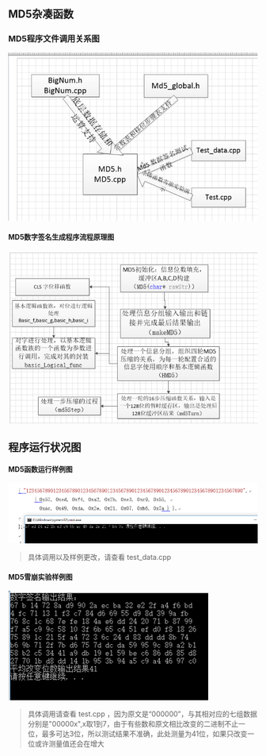 ## MD5杂凑函数
### MD5程序文件调用关系图
![](expr1.png)
#### MD5数字签名生成程序流程原理图
![](expr2.png)
## 程序运行状况图
#### MD5函数运行样例图
![](expr4.png)
>具体调用以及样例更改，请查看 test_data.cpp
#### MD5雪崩实验样例图
![](expr3.png)
>具体调用请查看 test.cpp ，因为原文是“000000”，与其相对应的七组数据分别是"00000x",x取1到7，由于有些数和原文相比改变的二进制不止一位，最多可达3位，所以测试结果不准确，此处测量为41位，如果只改变一位或许测量值还会在增大